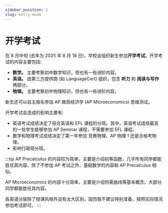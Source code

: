 ```yaml
---
sidebar_position: 2
slug: entry-exam
---
```


# 开学考试

在 8 月中旬 (去年为 2025 年 8 月 18 日)，学校会组织新生参加**开学考试**。开学考试的内容主要包括:

* **数学。** 主要考察初中数学知识，但也有一些进阶内容。
* **英语。** 由第三方提供商 (如 LanguageCert) 组织，包含 **听力** 和 **阅读与写作** 两部分。
* **物理。** 主要考察初中物理知识，但也有一些进阶内容。

新生还可以自主报名参加 AP 微观经济学 (AP Microeconomics) 思维测试。

开学考试会造成的影响主要有:
* 英语考试成绩决定了综合英语和 EFL 课程的分班。其中，英语考试成绩最高的一些学生能够参加 AP Seminar 课程，不需要参加 EFL 课程。
* 数学和物理考试成绩决定了第一年参加 竞赛物理、AP 物理 1 还是合格考物理。
* 影响行政班分班。

:::tip
AP Precalculus 的内容较为简单，主要是介绍初等函数，几乎所有同学都能胜任其内容。除了不参加 AP 考试之外，基础数学的内容和 AP Precalculus 相似。

AP Microeconomics 的内容十分简单，主要是介绍供需曲线等基本概念。大部分同学都能胜任其内容。

各英语分层除了授课风格外没有太大区别，因而我不建议特别准备，按照实际情况参加考试即可。
:::
